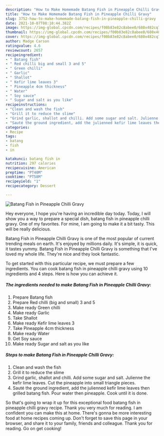 ```yaml
---
description: "How to Make Homemade Batang Fish in Pineapple Chilli Gravy"
title: "How to Make Homemade Batang Fish in Pineapple Chilli Gravy"
slug: 3752-how-to-make-homemade-batang-fish-in-pineapple-chilli-gravy
date: 2021-10-07T08:10:44.382Z
image: https://img-global.cpcdn.com/recipes/f00b83e82c8abee0/680x482cq70/batang-fish-in-pineapple-chilli-gravy-recipe-main-photo.jpg
thumbnail: https://img-global.cpcdn.com/recipes/f00b83e82c8abee0/680x482cq70/batang-fish-in-pineapple-chilli-gravy-recipe-main-photo.jpg
cover: https://img-global.cpcdn.com/recipes/f00b83e82c8abee0/680x482cq70/batang-fish-in-pineapple-chilli-gravy-recipe-main-photo.jpg
author: Madge Carson
ratingvalue: 4.6
reviewcount: 2657
recipeingredient:
- " Batang fish"
- " Red chilli big and small 3 and 5"
- " Green chilli"
- " Garlic"
- " Shallot"
- " Kefir lime leaves 3"
- " Pineapple 4cm thickness"
- " Water"
- " Soy sauce"
- " Sugar and salt as you like"
recipeinstructions:
- "Clean and wash the fish"
- "Grill it to reduce the slime"
- "Grind garlic, shallot and chilli. Add some sugar and salt. Julienne the kefir lime leaves. Cut the pineapple into small triangle pieces."
- "Sauté the ground ingredient, add the julienned kefir lime leaves then grilled batang fish. Pour water then pineapple. Cook until it is done."
categories:
- Recipe
tags:
- batang
- fish
- in

katakunci: batang fish in 
nutrition: 297 calories
recipecuisine: American
preptime: "PT40M"
cooktime: "PT58M"
recipeyield: "1"
recipecategory: Dessert

---
```



![Batang Fish in Pineapple Chilli Gravy](https://img-global.cpcdn.com/recipes/f00b83e82c8abee0/680x482cq70/batang-fish-in-pineapple-chilli-gravy-recipe-main-photo.jpg)

Hey everyone, I hope you're having an incredible day today. Today, I will show you a way to prepare a special dish, batang fish in pineapple chilli gravy. One of my favorites. For mine, I am going to make it a bit tasty. This will be really delicious.



Batang Fish in Pineapple Chilli Gravy is one of the most popular of current trending meals on earth. It's enjoyed by millions daily. It's simple, it is quick, it tastes yummy. Batang Fish in Pineapple Chilli Gravy is something that I've loved my whole life. They're nice and they look fantastic.


To get started with this particular recipe, we must prepare a few ingredients. You can cook batang fish in pineapple chilli gravy using 10 ingredients and 4 steps. Here is how you can achieve it.

<!--inarticleads1-->

##### The ingredients needed to make Batang Fish in Pineapple Chilli Gravy:

1. Prepare  Batang fish
1. Prepare  Red chilli (big and small) 3 and 5
1. Make ready  Green chilli
1. Make ready  Garlic
1. Take  Shallot
1. Make ready  Kefir lime leaves 3
1. Take  Pineapple 4cm thickness
1. Make ready  Water
1. Get  Soy sauce
1. Make ready  Sugar and salt as you like




<!--inarticleads2-->

##### Steps to make Batang Fish in Pineapple Chilli Gravy:

1. Clean and wash the fish
1. Grill it to reduce the slime
1. Grind garlic, shallot and chilli. Add some sugar and salt. Julienne the kefir lime leaves. Cut the pineapple into small triangle pieces.
1. Sauté the ground ingredient, add the julienned kefir lime leaves then grilled batang fish. Pour water then pineapple. Cook until it is done.




So that's going to wrap it up for this exceptional food batang fish in pineapple chilli gravy recipe. Thank you very much for reading. I am confident you can make this at home. There's gonna be more interesting food at home recipes coming up. Don't forget to save this page in your browser, and share it to your family, friends and colleague. Thank you for reading. Go on get cooking!
